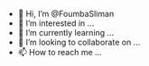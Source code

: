 - 👋 Hi, I’m @FoumbaSliman
- 👀 I’m interested in ...
- 🌱 I’m currently learning ...
- 💞️ I’m looking to collaborate on ...
- 📫 How to reach me ...

<!---
FoumbaSliman/FoumbaSliman is a ✨ special ✨ repository because its `README.md` (this file) appears on your GitHub profile.
You can click the Preview link to take a look at your changes.
--->
